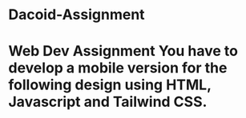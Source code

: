 # Dacoid-Assignment
# Web Dev Assignment  You have to develop a mobile version for the following design using HTML, Javascript and Tailwind CSS.  
